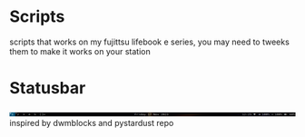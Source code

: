 # Scripts
scripts that works on my fujittsu lifebook e series, you may need to tweeks them to make it works on your station

# Statusbar
![alt text](statusbar.png)
inspired by dwmblocks and pystardust repo

